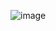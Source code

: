 ![image](https://github.com/helloram007/my-etherjs-notes/assets/161843181/53538d13-4e00-4915-b066-3b553f587039)
